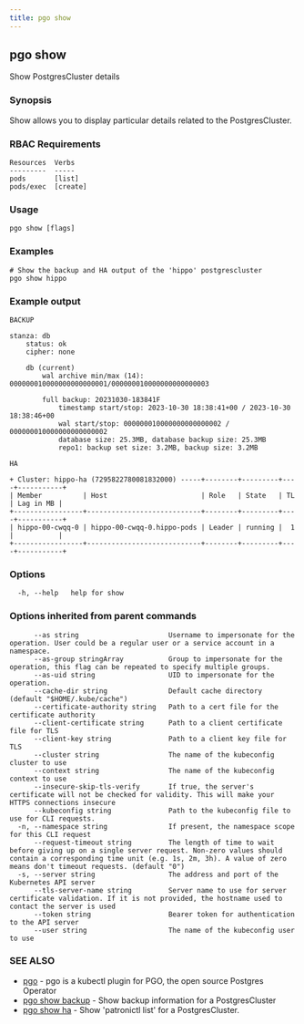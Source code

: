 ```yaml
---
title: pgo show
---
```

## pgo show

Show PostgresCluster details

### Synopsis

Show allows you to display particular details related to the PostgresCluster.

### RBAC Requirements
    Resources  Verbs
    ---------  -----
    pods       [list]
    pods/exec  [create]

### Usage

```
pgo show [flags]
```

### Examples

```
# Show the backup and HA output of the 'hippo' postgrescluster
pgo show hippo

```
### Example output
```
BACKUP

stanza: db
    status: ok
    cipher: none

    db (current)
        wal archive min/max (14): 000000010000000000000001/000000010000000000000003

        full backup: 20231030-183841F
            timestamp start/stop: 2023-10-30 18:38:41+00 / 2023-10-30 18:38:46+00
            wal start/stop: 000000010000000000000002 / 000000010000000000000002
            database size: 25.3MB, database backup size: 25.3MB
            repo1: backup set size: 3.2MB, backup size: 3.2MB

HA

+ Cluster: hippo-ha (7295822780081832000) -----+--------+---------+----+-----------+
| Member          | Host                       | Role   | State   | TL | Lag in MB |
+-----------------+----------------------------+--------+---------+----+-----------+
| hippo-00-cwqq-0 | hippo-00-cwqq-0.hippo-pods | Leader | running |  1 |           |
+-----------------+----------------------------+--------+---------+----+-----------+

```

### Options

```
  -h, --help   help for show
```

### Options inherited from parent commands

```
      --as string                      Username to impersonate for the operation. User could be a regular user or a service account in a namespace.
      --as-group stringArray           Group to impersonate for the operation, this flag can be repeated to specify multiple groups.
      --as-uid string                  UID to impersonate for the operation.
      --cache-dir string               Default cache directory (default "$HOME/.kube/cache")
      --certificate-authority string   Path to a cert file for the certificate authority
      --client-certificate string      Path to a client certificate file for TLS
      --client-key string              Path to a client key file for TLS
      --cluster string                 The name of the kubeconfig cluster to use
      --context string                 The name of the kubeconfig context to use
      --insecure-skip-tls-verify       If true, the server's certificate will not be checked for validity. This will make your HTTPS connections insecure
      --kubeconfig string              Path to the kubeconfig file to use for CLI requests.
  -n, --namespace string               If present, the namespace scope for this CLI request
      --request-timeout string         The length of time to wait before giving up on a single server request. Non-zero values should contain a corresponding time unit (e.g. 1s, 2m, 3h). A value of zero means don't timeout requests. (default "0")
  -s, --server string                  The address and port of the Kubernetes API server
      --tls-server-name string         Server name to use for server certificate validation. If it is not provided, the hostname used to contact the server is used
      --token string                   Bearer token for authentication to the API server
      --user string                    The name of the kubeconfig user to use
```

### SEE ALSO

* [pgo](/reference/)	 - pgo is a kubectl plugin for PGO, the open source Postgres Operator
* [pgo show backup](/reference/pgo_show_backup/)	 - Show backup information for a PostgresCluster
* [pgo show ha](/reference/pgo_show_ha/)	 - Show 'patronictl list' for a PostgresCluster.

